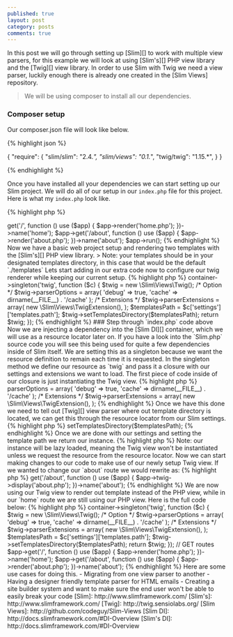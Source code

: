 ```yaml
---
published: true
layout: post
category: posts
comments: true
---
```


In this post we will go through setting up [Slim][] to work with multiple view parsers, for this example we will look at using [Slim's][] PHP view library and the [Twig][] view library. In order to use Slim with Twig we need a view parser, luckily enough there is already one created in the [Slim Views] repository.

> We will be using composer to install all our dependencies.

### Composer setup

Our composer.json file will look like below.

{% highlight json %}

{
    "require": {
        "slim/slim": "2.4.*",
        "slim/views": "0.1.*",
        "twig/twig": "1.15.*",
    }
}

{% endhighlight %}

Once you have installed all your dependencies we can start setting up our Slim project. We will do all of our setup in our `index.php` file for this project. Here is what my `index.php` look like.

{% highlight php %}

<?php
require 'vendor/autoload.php';

$app = new \Slim\Slim();

// GET routes
$app->get('/', function () use ($app) {
    $app->render('home.php');
})->name('home');

$app->get('/about', function () use ($app) {
    $app->render('about.php');
})->name('about');

$app->run();

{% endhighlight %}

Now we have a basic web project setup and rendering two templates with the [Slim's][] PHP view library.

> Note: your templates should be in your designated templates directory, in this case that would be the default `./templates`

Lets start adding in our extra code now to configure our twig renderer while keeping our current setup.

{% highlight php %}

<?php
require 'vendor/autoload.php';

$app = new \Slim\Slim();

$app->container->singleton('twig', function ($c) {
    $twig = new \Slim\Views\Twig();

    /* Option */
    $twig->parserOptions = array(
        'debug' => true,
        'cache' => dirname(__FILE__) . '/cache'
    );

    /* Extensions */
    $twig->parserExtensions = array(
        new \Slim\Views\TwigExtension(),
    );

    $templatesPath = $c['settings']['templates.path'];
    $twig->setTemplatesDirectory($templatesPath);

    return $twig;
});

{% endhighlight %}

### Step through `index.php` code above

Now we are injecting a dependency into the [Slim DI][] container, which we will use as a resource locator later on. If you have a look into the `Slim.php` source code you will see this being used for quite a few dependencies inside of Slim itself. We are setting this as a singleton because we want the resource definition to remain each time it is requested.

In the singleton method we define our resource as `twig` and pass it a closure with our settings and extensions we want to load. The first piece of code inside of our closure is just instantiating the Twig view.

{% highlight php %}

<?php
$twig = new \Slim\Views\Twig();

{% endhighlight %}

Now we have our [Twig][] view initialised, we might want to setup our options and extensions we want [Twig][] to use. This is what the lines below are doing:

{% highlight php %}
<?php
/* Option */
$twig->parserOptions = array(
    'debug' => true,
    'cache' => dirname(__FILE__) . '/cache'
);

/* Extensions */
$twig->parserExtensions = array(
    new \Slim\Views\TwigExtension(),
);
{% endhighlight %}

Once we have this done we need to tell out [Twig][] view parser where out template directory is located, we can get this through the resource locator from our
Slim settings.

{% highlight php %}
<?php
$templatesPath = $c['settings']['templates.path'];
$twig->setTemplatesDirectory($templatesPath);

{% endhighlight %}


Once we are done with our settings and setting the template path we return our instance.

{% highlight php %}
<?php
return $twig;

{% endhighlight %}

> Note: our instance will be lazy loaded, meaning the Twig view won't be instantiated unless we request the resource from the resource locator.

Now we can start making changes to our code to make use of our newly setup Twig view. If we wanted to change our `about` route we would rewrite as:

{% highlight php %}
<?php
$app->get('/about', function () use ($app) {
    $app->twig->display('about.php');
})->name('about');

{% endhighlight %}

We are now using our Twig view to render out template instead of the PHP view, while in our `home` route we are still using our PHP view. Here is the full code below:

{% highlight php %}

<?php
require 'vendor/autoload.php';

$app = new \Slim\Slim();

$app->container->singleton('twig', function ($c) {
    $twig = new \Slim\Views\Twig();

    /* Option */
    $twig->parserOptions = array(
        'debug' => true,
        'cache' => dirname(__FILE__) . '/cache'
    );

    /* Extensions */
    $twig->parserExtensions = array(
        new \Slim\Views\TwigExtension(),
    );

    $templatesPath = $c['settings']['templates.path'];
    $twig->setTemplatesDirectory($templatesPath);

    return $twig;
});

// GET routes
$app->get('/', function () use ($app) {
    $app->render('home.php');
})->name('home');

$app->get('/about', function () use ($app) {
    $app->render('about.php');
})->name('about');

{% endhighlight %}

Here are some use cases for doing this.

- Migrating from one view parser to another
- Having a designer friendly template parser for HTML emails
- Creating a site builder system and want to make sure the end user won't be able to easily break your code

[Slim]: http://www.slimframework.com/
[Slim's]: http://www.slimframework.com/
[Twig]: http://twig.sensiolabs.org/
[Slim Views]: http://github.com/codeguy/Slim-Views
[Slim DI]: http://docs.slimframework.com/#DI-Overview
[Slim's DI]: http://docs.slimframework.com/#DI-Overview